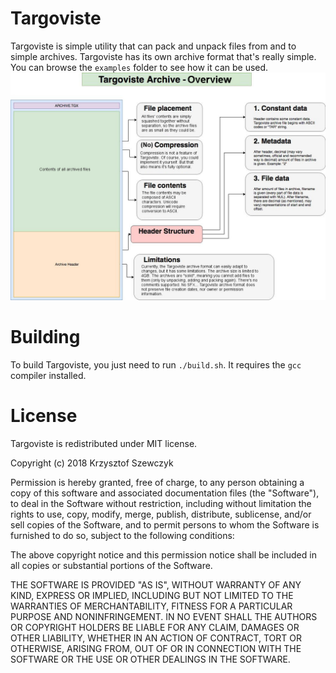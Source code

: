 # Targoviste

Targoviste is simple utility that can pack and unpack files from and to simple archives.
Targoviste has its own archive format that's really simple. You can browse the `examples` folder to see how it can be used.
![Diagram](archiveformat.jpg)

# Building
To build Targoviste, you just need to run `./build.sh`. It requires the `gcc` compiler installed.

# License
Targoviste is redistributed under MIT license.

Copyright (c) 2018 Krzysztof Szewczyk

Permission is hereby granted, free of charge, to any person obtaining a copy
of this software and associated documentation files (the "Software"), to deal
in the Software without restriction, including without limitation the rights
to use, copy, modify, merge, publish, distribute, sublicense, and/or sell
copies of the Software, and to permit persons to whom the Software is
furnished to do so, subject to the following conditions:

The above copyright notice and this permission notice shall be included in all
copies or substantial portions of the Software.

THE SOFTWARE IS PROVIDED "AS IS", WITHOUT WARRANTY OF ANY KIND, EXPRESS OR
IMPLIED, INCLUDING BUT NOT LIMITED TO THE WARRANTIES OF MERCHANTABILITY,
FITNESS FOR A PARTICULAR PURPOSE AND NONINFRINGEMENT. IN NO EVENT SHALL THE
AUTHORS OR COPYRIGHT HOLDERS BE LIABLE FOR ANY CLAIM, DAMAGES OR OTHER
LIABILITY, WHETHER IN AN ACTION OF CONTRACT, TORT OR OTHERWISE, ARISING FROM,
OUT OF OR IN CONNECTION WITH THE SOFTWARE OR THE USE OR OTHER DEALINGS IN THE
SOFTWARE.
